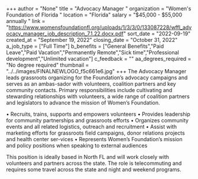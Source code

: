 +++
author = "None"
title = "Advocacy Manager "
organization = "Women's Foundation of Florida "
location = "Florida"
salary = "$45,000 - $55,000 annually "
link = "https://www.womensfoundationfl.org/uploads/1/3/3/0/133087228/wffl_advocacy_manager_job_description_7.1.22.docx.pdf"
sort_date = "2022-09-19"
created_at = "September 19, 2022"
closing_date = "October 31, 2022"
a_job_type = ["Full Time"]
b_benefits = ["General Benefits","Paid Leave","Paid Vacation","Permanently Remote","Sick time","Professional development","Unlimited vacation"]
c_feedback = ""
aa_degrees_required = "No degree required"
thumbnail = "../../images/FINALNEWLOGO_f5c661e6.jpg"
+++
The Advocacy Manager leads grassroots organizing for the Foundation’s advocacy campaigns and serves as an ambas-sador with volunteers, coalition partners and key community contacts. Primary responsibilities include cultivating and stewarding relationships with volunteers, a wide range of coalition partners and legislators to advance the mission of Women’s Foundation. 

•	Recruits, trains, supports and empowers volunteers
•	Provides leadership for community partnerships and grassroots efforts
•	Organizes community events and all related logistics, outreach and recruitment
•	Assist with marketing efforts for grassroots field campaigns, donor relations projects and health center ser-vices
•	Represents Women’s Foundation’s mission and policy positions when speaking to external audiences

This position is ideally based in North FL and will work closely with volunteers and partners across the state. The role is telecommuting and requires some travel across the state and night and weekend programs.
